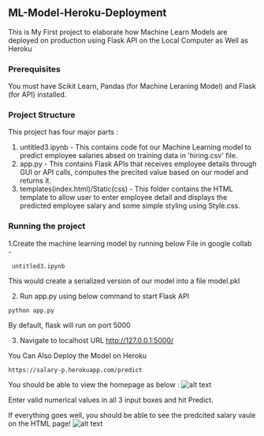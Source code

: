 ## ML-Model-Heroku-Deployment
This is  My First project to elaborate how Machine Learn Models are deployed on production using Flask API on the Local Computer as Well as Heroku

### Prerequisites
You must have Scikit Learn, Pandas (for Machine Leraning Model) and Flask (for API) installed.

### Project Structure
This project has four major parts :
1. untitled3.ipynb - This contains code fot our Machine Learning model to predict employee salaries absed on training data in 'hiring.csv' file.
2. app.py - This contains Flask APIs that receives employee details through GUI or API calls, computes the precited value based on our model and returns it.
4. templates(index.html)/Static(css) - This folder contains the HTML template to allow user to enter employee detail and displays the predicted employee salary and some simple styling using Style.css.


### Running the project
1.Create the machine learning model by running below File in google collab -
```
 untitled3.ipynb
```
This would create a serialized version of our model into a file model.pkl

2. Run app.py using below command to start Flask API
```
python app.py
```
By default, flask will run on port 5000 

3. Navigate to localhost URL http://127.0.0.1:5000/

You Can Also Deploy the Model on Heroku
```
https://salary-p.herokuapp.com/predict
```

You should be able to view the homepage as below :
![alt text]()

Enter valid numerical values in all 3 input boxes and hit Predict.

If everything goes well, you should  be able to see the predcited salary vaule on the HTML page!
![alt text](http://www.thepythonblog.com/wp-content/uploads/2019/02/Result.png)

